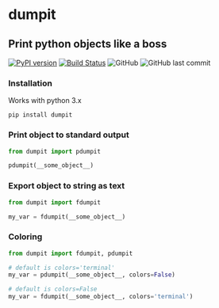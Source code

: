 # dumpit
## Print python objects like a boss

[![PyPI version](https://badge.fury.io/py/dumpit.svg)](https://badge.fury.io/py/dumpit)
[![Build Status](https://travis-ci.com/arrrlo/dumpit.svg?branch=master)](https://travis-ci.com/arrrlo/dumpit)
![GitHub](https://img.shields.io/github/license/arrrlo/dumpit.svg?color=blue)
![GitHub last commit](https://img.shields.io/github/last-commit/arrrlo/dumpit.svg?color=blue)

### Installation
Works with python 3.x

```
pip install dumpit
```

### Print object to standard output

```python
from dumpit import pdumpit

pdumpit(__some_object__)
```

### Export object to string as text

```python
from dumpit import fdumpit

my_var = fdumpit(__some_object__)
```

### Coloring

```python
from dumpit import fdumpit, pdumpit

# default is colors='terminal'
my_var = pdumpit(__some_object__, colors=False)

# default is colors=False
my_var = fdumpit(__some_object__, colors='terminal')
```
